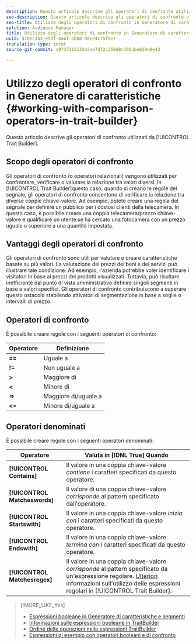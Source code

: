 ```yaml
---
description: Questo articolo descrive gli operatori di confronto utilizzati da Trait Builder.
seo-description: Questo articolo descrive gli operatori di confronto utilizzati da Trait Builder.
seo-title: Utilizzo degli operatori di confronto in Generatore di caratteristiche
solution: Audience Manager
title: Utilizzo degli operatori di confronto in Generatore di caratteristiche
uuid: 41bec3b3-e5df-4a6f-abb0-80ce4c75f5e7
translation-type: tm+mt
source-git-commit: c9737315132e2ae7d72c250d8c196abe8d9e0e43

---
```



# Utilizzo degli operatori di confronto in Generatore di caratteristiche {#working-with-comparison-operators-in-trait-builder}

Questo articolo descrive gli operatori di confronto utilizzati da [!UICONTROL Trait Builder].

## Scopo degli operatori di confronto

<!-- c_tb_comparison_operators.xml -->

Gli operatori di confronto (o operatori relazionali) vengono utilizzati per confrontare, verificare o valutare la relazione tra valori diversi. In [!UICONTROL Trait Builder]questo caso, quando si creano le regole del segnale, gli operatori di confronto consentono di verificare la relazione tra diverse coppie chiave-valore. Ad esempio, potete creare una regola del segnale per definire un pubblico per i costosi clienti della telecamera. In questo caso, è possibile creare una coppia telecamera/prezzo chiave-valore e qualificare un utente se ha cercato una fotocamera con un prezzo uguale o superiore a una quantità impostata.

## Vantaggi degli operatori di confronto

Gli operatori di confronto sono utili per valutare e creare caratteristiche basate su più valori. La valutazione dei prezzi dei beni e dei servizi può illustrare tale condizione. Ad esempio, l'azienda potrebbe voler identificare i visitatori in base ai prezzi dei prodotti visualizzati. Tuttavia, può risultare inefficiente dal punto di vista amministrativo definire singoli segmenti in base a valori specifici. Gli operatori di confronto contribuiscono a superare questo ostacolo stabilendo attivatori di segmentazione in base a soglie o intervalli di prezzo.

## Operatori di confronto

È possibile creare regole con i seguenti operatori di confronto:

| Operatore | Definizione |
|---|---|
| **==** | Uguale a |
| **!=** | Non uguale a |
| **&gt;** | Maggiore di |
| **&lt;** | Minore di |
| **=&gt;** | Maggiore di/uguale a |
| **&lt;=** | Minore di/uguale a |

## Operatori denominati

È possibile creare regole con i seguenti operatori denominati:

| Operatore | Valuta in [!DNL True] Quando |
|---|---|
| **[!UICONTROL Contains]** | Il valore in una coppia chiave-valore *contiene* i caratteri specificati da questo operatore. |
| **[!UICONTROL Matcheswords]** | Il valore di una coppia chiave-valore *corrisponde* al pattern specificato dall'operatore. |
| **[!UICONTROL Startswith]** | Il valore in una coppia chiave-valore *inizia con* i caratteri specificati da questo operatore. |
| **[!UICONTROL Endswith]** | Il valore in una coppia chiave-valore *termina con* i caratteri specificati da questo operatore. |
| **[!UICONTROL Matchesregex]** | Il valore in una coppia chiave-valore *corrisponde* al pattern specificato da un'espressione regolare. [Ulteriori](../../features/traits/trait-builder-regex.md) informazioni sull'utilizzo delle espressioni regolari in [!UICONTROL Trait Builder]. |

>[!MORE_LIKE_this]
>
>* [Espressioni booleane in Generatore di caratteristiche e segmenti](../../reference/boolean-expressions-tsb.md)
>* [Informazioni sulle espressioni booleane in TraitBuilder](../../reference/boolean-expressions-tsb.md)
>* [Ordine delle operazioni nelle espressioni TraitBuilder](../../features/traits/trait-operator-precedence.md)
>* [Espressioni di esempio con operatori booleani e di confronto](../../features/traits/trait-expression-samples.md)

